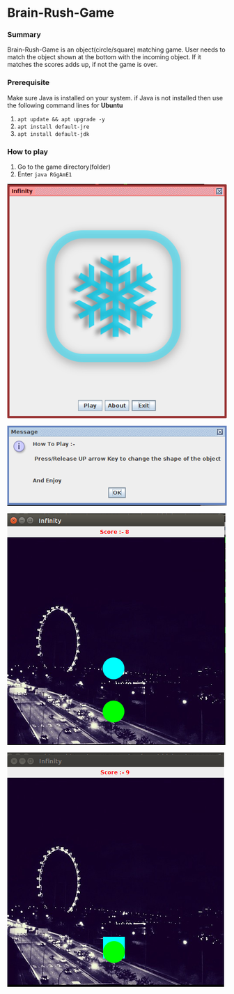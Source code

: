 # Brain-Rush-Game

### Summary
Brain-Rush-Game is an object(circle/square) matching game. User needs to match the object shown at the bottom with the incoming object. If it matches the scores adds up, if not the game is over. 

### Prerequisite
Make sure Java is installed on your system. 
if Java is not installed then use the following command lines for <b>Ubuntu</b>
1. ```apt update && apt upgrade -y```
2. ```apt install default-jre```
3. ```apt install default-jdk```

### How to play
1. Go to the game directory(folder)
2. Enter ```java RGgAmE1```


![Alt text](/brain_rush/1.png?raw=true "Main Window")

![Alt text](/brain_rush/2.png?raw=true "How to play instruction")

![Alt text](/brain_rush/3.png?raw=true "Playing Window")

![Alt text](/brain_rush/4_1.png?raw=true "Game Over Condition")

